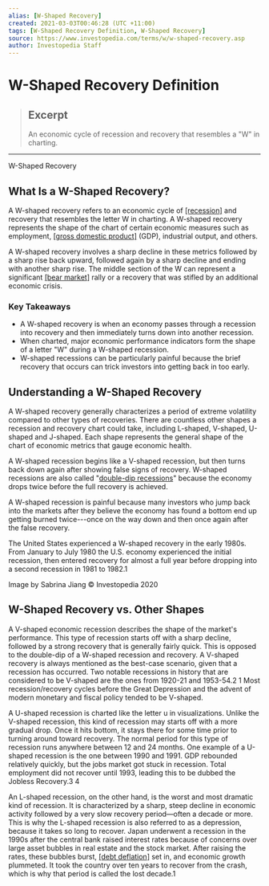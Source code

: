 ```yaml
---
alias: [W-Shaped Recovery]
created: 2021-03-03T00:46:28 (UTC +11:00)
tags: [W-Shaped Recovery Definition, W-Shaped Recovery]
source: https://www.investopedia.com/terms/w/w-shaped-recovery.asp
author: Investopedia Staff
---
```


# W-Shaped Recovery Definition

> ## Excerpt
> An economic cycle of recession and recovery that resembles a "W" in charting.

---

W-Shaped Recovery
## What Is a W-Shaped Recovery?

A W-shaped recovery refers to an economic cycle of [[recession]](https://www.investopedia.com/terms/r/recession.asp) and recovery that resembles the letter W in charting. A W-shaped recovery represents the shape of the chart of certain economic measures such as employment, [[gross domestic product]](https://www.investopedia.com/terms/g/gdp.asp) (GDP), industrial output, and others.

A W-shaped recovery involves a sharp decline in these metrics followed by a sharp rise back upward, followed again by a sharp decline and ending with another sharp rise. The middle section of the W can represent a significant [[bear market]](https://www.investopedia.com/terms/b/bearmarket.asp) rally or a recovery that was stifled by an additional economic crisis.

### Key Takeaways

-   A W-shaped recovery is when an economy passes through a recession into recovery and then immediately turns down into another recession. 
-   When charted, major economic performance indicators form the shape of a letter "W" during a W-shaped recession.
-   W-shaped recessions can be particularly painful because the brief recovery that occurs can trick investors into getting back in too early.

## Understanding a W-Shaped Recovery

A W-shaped recovery generally characterizes a period of extreme volatility compared to other types of recoveries. There are countless other shapes a recession and recovery chart could take, including L-shaped, V-shaped, U-shaped and J-shaped. Each shape represents the general shape of the chart of economic metrics that gauge economic health.

A W-shaped recession begins like a V-shaped recession, but then turns back down again after showing false signs of recovery. W-shaped recessions are also called "[double-dip recessions](https://www.investopedia.com/terms/d/doublediprecession.asp)" because the economy drops twice before the full recovery is achieved.

A W-shaped recession is painful because many investors who jump back into the markets after they believe the economy has found a bottom end up getting burned twice---once on the way down and then once again after the false recovery.

The United States experienced a W-shaped recovery in the early 1980s. From January to July 1980 the U.S. economy experienced the initial recession, then entered recovery for almost a full year before dropping into a second recession in 1981 to 1982.1

Image by Sabrina Jiang © Investopedia 2020

## W-Shaped Recovery vs. Other Shapes

A V-shaped economic recession describes the shape of the market's performance. This type of recession starts off with a sharp decline, followed by a strong recovery that is generally fairly quick. This is opposed to the double-dip of a W-shaped recession and recovery. A V-shaped recovery is always mentioned as the best-case scenario, given that a recession has occurred. Two notable recessions in history that are considered to be V-shaped are the ones from 1920-21 and 1953-54.2 1 Most recession/recovery cycles before the Great Depression and the advent of modern monetary and fiscal policy tended to be V-shaped.

A U-shaped recession is charted like the letter u in visualizations. Unlike the V-shaped recession, this kind of recession may starts off with a more gradual drop. Once it hits bottom, it stays there for some time prior to turning around toward recovery. The normal period for this type of recession runs anywhere between 12 and 24 months. One example of a U-shaped recession is the one between 1990 and 1991. GDP rebounded relatively quickly, but the jobs market got stuck in recession. Total employment did not recover until 1993, leading this to be dubbed the Jobless Recovery.3 4

An L-shaped recession, on the other hand, is the worst and most dramatic kind of recession. It is characterized by a sharp, steep decline in economic activity followed by a very slow recovery period—often a decade or more. This is why the L-shaped recession is also referred to as a depression, because it takes so long to recover. Japan underwent a recession in the 1990s after the central bank raised interest rates because of concerns over large asset bubbles in real estate and the stock market. After raising the rates, these bubbles burst, [[debt deflation]](https://www.investopedia.com/terms/d/debtdeflation.asp) set in, and economic growth plummeted. It took the country over ten years to recover from the crash, which is why that period is called the lost decade.1
